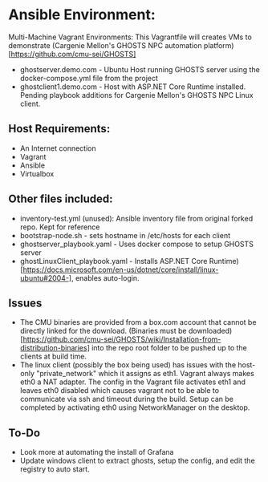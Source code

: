 # Ansible Environment:

Multi-Machine Vagrant Environments:
This Vagrantfile will creates VMs to demonstrate (Cargenie Mellon's GHOSTS NPC automation platform)[https://github.com/cmu-sei/GHOSTS]

* ghostserver.demo.com - Ubuntu Host running GHOSTS server using the docker-compose.yml file from the project
* ghostclient1.demo.com - Host with ASP.NET Core Runtime installed. Pending playbook additions for Cargenie Mellon's GHOSTS NPC Linux client.


## Host Requirements:
* An Internet connection
* Vagrant
* Ansible 
* Virtualbox


## Other files included:
- inventory-test.yml (unused): Ansible inventory file from original forked repo. Kept for reference
- bootstrap-node.sh - sets hostname in /etc/hosts for each client
- ghostserver_playbook.yaml - Uses docker compose to setup GHOSTS server
- ghostLinuxClient_playbook.yaml - Installs ASP.NET Core Runtime)[https://docs.microsoft.com/en-us/dotnet/core/install/linux-ubuntu#2004-], enables auto-login.

## Issues
- The CMU binaries are provided from a box.com account that cannot be directly linked for the download. (Binaries must be downloaded)[https://github.com/cmu-sei/GHOSTS/wiki/Installation-from-distribution-binaries] into the repo root folder to be pushed up to the clients at build time.
- The linux client (possibly the box being used) has issues with the host-only "private_network" which it assigns as eth1. Vagrant always makes eth0 a NAT adapter. The config in the Vagrant file activates eth1 and leaves eth0 disabled which causes vagrant not to be able to communicate via ssh and timeout during the build. Setup can be completed by activating eth0 using NetworkManager on the desktop.

## To-Do
- Look more at automating the install of Grafana
- Update windows client to extract ghosts, setup the config, and edit the registry to auto start.
